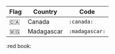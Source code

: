 
|  Flag        | Country    | Code        |
|--------------|------------|-------------|
| :canada:     | Canada     | `:canada:`  |
| :madagascar: | Madagascar | `:madagascar:` | 

:red book:
